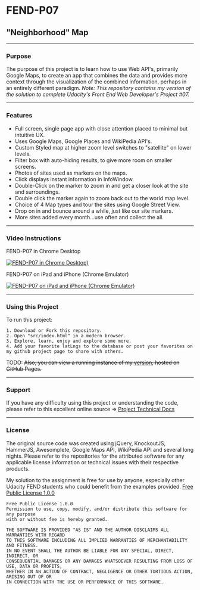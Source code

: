 # FEND-P07

## "Neighborhood" Map

* * *

### Purpose

The purpose of this project is to learn how to use Web API's, primarily Google Maps, to create an app that combines the data and provides more context through the visualization of the combined information, perhaps in an entirely different paradigm.
_Note: This repository contains my version of the solution to complete Udacity's Front End Web Developer's Project #07._

* * *

### Features

-   Full screen, single page app with close attention placed to minimal but intuitive UX.
-   Uses Google Maps, Google Places and WikiPedia API's.
-   Custom Styled map at higher zoom level switches to "satellite" on lower levels.
-   Filter box with auto-hiding results, to give more room on smaller screens.
-   Photos of sites used as markers on the maps.
-   Click displays instant information in InfoWindow.
-   Double-Click on the marker to zoom in and get a closer look at the site and surroundings.
-   Double click the marker again to zoom back out to the world map level.
-   Choice of 4 Map types and tour the sites using Google Street View.
-   Drop on in and bounce around a while, just like our site markers.
-   More sites added every month...use often and collect the all.

* * *

### Video Instructions

FEND-P07 in Chrome Desktop

[![FEND-P07 in Chrome Desktop)](https://www.youtube.com/embed/nkXgyoK4Ing/0.jpg)](http://www.youtube.com/watch?v=nkXgyoK4Ing)

FEND-P07 on iPad and iPhone (Chrome Emulator)

[![FEND-P07 on iPad and iPhone (Chrome Emulator)](https://www.youtube.com/embed/dhenFQaFRDY/0.jpg)](http://www.youtube.com/watch?v=dhenFQaFRDY)

* * *

### Using this Project

To run this project:

```english
1. Download or Fork this repository.
2. Open "src/index.html" in a modern browser.
3. Explore, learn, enjoy and explore some more.
4. Add your favorite latLngs to the database or post your favorites on my github project page to share with others.
```

TODO: ~~Also, you can view a running instance of my [version](https://rlugojr.github.io/FEND-P07/), hosted on GitHub Pages.~~

* * *

### Support

If you have any difficulty using this project or understanding the code,
please refer to this excellent online source => [Project Technical Docs](https://www.udacity.com/course/front-end-web-developer-nanodegree--nd001)

* * *

### License

The original source code was created using jQuery, KnockoutJS, HammerJS, Awesomplete, Google Maps API, WikiPedia API and several long nights.  Please refer to the repositories for the attributed software for any applicable license information or technical issues with their respective products.

My solution to the assignment is free for use by anyone, especially other Udacity FEND students who could benefit from the examples provided.
[Free Public License 1.0.0](https://opensource.org/licenses/FPL-1.0.0)

```english
Free Public License 1.0.0
Permission to use, copy, modify, and/or distribute this software for any purpose
with or without fee is hereby granted.

THE SOFTWARE IS PROVIDED "AS IS" AND THE AUTHOR DISCLAIMS ALL WARRANTIES WITH REGARD
TO THIS SOFTWARE INCLUDING ALL IMPLIED WARRANTIES OF MERCHANTABILITY AND FITNESS.
IN NO EVENT SHALL THE AUTHOR BE LIABLE FOR ANY SPECIAL, DIRECT, INDIRECT, OR
CONSEQUENTIAL DAMAGES OR ANY DAMAGES WHATSOEVER RESULTING FROM LOSS OF USE, DATA OR PROFITS,
WHETHER IN AN ACTION OF CONTRACT, NEGLIGENCE OR OTHER TORTIOUS ACTION, ARISING OUT OF OR
IN CONNECTION WITH THE USE OR PERFORMANCE OF THIS SOFTWARE.
```

